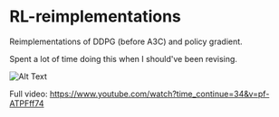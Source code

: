 # RL-reimplementations

Reimplementations of DDPG (before A3C) and policy gradient.

Spent a lot of time doing this when I should've been revising.


![Alt Text](https://media.giphy.com/media/3o6nUPNSWqaIytYVPi/giphy.gif)

Full video: https://www.youtube.com/watch?time_continue=34&v=pf-ATPFff74
